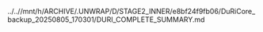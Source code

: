 ../..//mnt/h/ARCHIVE/.UNWRAP/D/STAGE2_INNER/e8bf24f9fb06/DuRiCore_backup_20250805_170301/DURI_COMPLETE_SUMMARY.md
